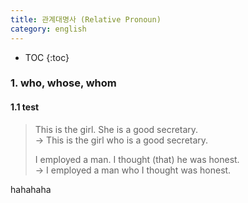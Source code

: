 ```yaml
---
title: 관계대명사 (Relative Pronoun)
category: english
---
```


* TOC
{:toc}

### 1. who, whose, whom 
#### 1.1 test
> This is the girl. She is a good secretary. <br>
> -> This is the girl who is a good secretary.
>
> I employed a man. I thought (that) he was honest. <br>
> -> I employed a man who I thought was honest.

hahahaha

